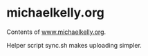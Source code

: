 michaelkelly.org
================

Contents of www.michaelkelly.org.

Helper script sync.sh makes uploading simpler.
